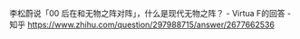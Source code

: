 李松蔚说「00 后在和无物之阵对阵」，什么是现代无物之阵？ - Virtua F的回答 - 知乎
https://www.zhihu.com/question/297988715/answer/2677662536

